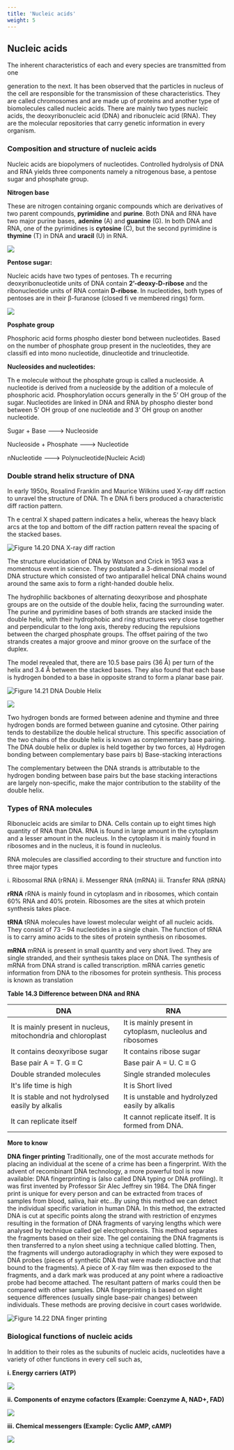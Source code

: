 ```yaml
---
title: 'Nucleic acids'
weight: 5
---
```

## Nucleic acids
 The inherent characteristics of each and every species are transmitted from one

generation to the next. It has been observed that the particles in nucleus of the cell are responsible for the transmission of these characteristics. They are called chromosomes and are made up of proteins and another type of biomolecules called nucleic acids. There are mainly two types nucleic acids, the deoxyribonucleic acid (DNA) and ribonucleic acid (RNA). They are the molecular repositories that carry genetic information in every organism.

### Composition and structure of nucleic acids


Nucleic acids are biopolymers of nucleotides. Controlled hydrolysis of DNA and RNA yields three components namely a nitrogenous base, a pentose sugar and phosphate group.

**Nitrogen base**

These are nitrogen containing organic compounds which are derivatives of two parent compounds, **pyrimidine** and **purine**. Both DNA and RNA have two major purine bases, **adenine** (A) and **guanine** (G). In both DNA and RNA, one of the pyrimidines is **cytosine** (C), but the second pyrimidine is **thymine** (T) in DNA and **uracil** (U) in RNA.

![](formula.png)
  
**Pentose sugar:**

Nucleic acids have two types of pentoses. Th e recurring deoxyribonucleotide units of DNA contain **2’-deoxy-D-ribose** and the ribonucleotide units of RNA contain **D-ribose**. In nucleotides, both types of pentoses are in their β-furanose (closed fi ve membered rings) form.

![](pentose.png)

**Posphate group**

Phosphoric acid forms phospho diester bond between nucleotides. Based on the number of phosphate group present in the nucleotides, they are classifi ed into mono nucleotide, dinucleotide and trinucleotide.

**Nucleosides and nucleotides:**

Th e molecule without the phosphate group is called a nucleoside. A nucleotide is derived from a nucleoside by the addition of a molecule of phosphoric acid. Phosphorylation occurs generally in the 5’ OH group of the sugar. Nucleotides are linked in DNA and RNA by phospho diester bond between 5’ OH group of one nucleotide and 3’ OH group on another nucleotide.

Sugar + Base ---> Nucleoside

Nucleoside + Phosphate ---> Nucleotide

nNucleotide ---> Polynucleotide(Nucleic Acid) 

### Double strand helix structure of DNA


In early 1950s, Rosalind Franklin and Maurice Wilkins used X-ray diff raction to unravel the structure of DNA. Th e DNA fi bers produced a characteristic diff raction pattern.

Th e central X shaped pattern indicates a helix, whereas the heavy black arcs at the top and bottom of the diff raction pattern reveal the spacing of the stacked bases.

![Figure 14.20 DNA X-ray diff raction](dna-x-ray-diffraction.png)

The structure elucidation of DNA by Watson and Crick in 1953 was a momentous event in science. They postulated a 3-dimensional model of DNA structure which consisted of two antiparallel helical DNA chains wound around the same axis to form a right-handed double helix.

The hydrophilic backbones of alternating deoxyribose and phosphate groups are on the outside of the double helix, facing the surrounding water. The purine and pyrimidine bases of both strands are stacked inside the double helix, with their hydrophobic and ring structures very close together and perpendicular to the long axis, thereby reducing the repulsions between the charged phosphate groups. The offset pairing of the two strands creates a major groove and minor groove on the surface of the duplex.

The model revealed that, there are 10.5 base pairs (36 Å) per turn of the helix and 3.4 Å between the stacked bases. They also found that each base is hydrogen bonded to a base in opposite strand to form a planar base pair.

![Figure 14.21 DNA Double Helix](dna-double-helix.png)

![](formula1.png)

Two hydrogen bonds are formed between adenine and thymine and three hydrogen bonds are formed between guanine and cytosine. Other pairing tends to destabilize the double helical structure. This specific association of the two chains of the double helix is known as complementary base pairing. The DNA double helix or duplex is held together by two forces, 
a) Hydrogen bonding between complementary base pairs 
b) Base-stacking interactions

The complementary between the DNA strands is attributable to the hydrogen bonding between base pairs but the base stacking interactions are largely non-specific, make the major contribution to the stability of the double helix. 

### Types of RNA molecules

Ribonucleic acids are similar to DNA. Cells contain up to eight times high quantity of RNA than DNA. RNA is found in large amount in the cytoplasm and a lesser amount in the nucleus. In the cytoplasm it is mainly found in ribosomes and in the nucleus, it is found in nucleolus.

RNA molecules are classified according to their structure and function into three major types

i. Ribosomal RNA (rRNA) ii. Messenger RNA (mRNA) iii. Transfer RNA (tRNA)

**rRNA** 
rRNA is mainly found in cytoplasm and in ribosomes, which contain 60% RNA and 40%
protein. Ribosomes are the sites at which protein synthesis takes place. 

**tRNA**
tRNA molecules have lowest molecular weight of all nucleic acids. They consist of 73 – 94 nucleotides in a single chain. The function of tRNA is to carry amino acids to the sites of protein synthesis on ribosomes. 

**mRNA**
mRNA is present in small quantity and very short lived. They are single stranded, and their synthesis takes place on DNA. The synthesis of mRNA from DNA strand is called transcription. mRNA carries genetic information from DNA to the ribosomes for protein synthesis. This process is known as translation

**Table 14.3 Difference between DNA and RNA**

| DNA |RNA |
|------|------|
| It is mainly present in nucleus, mitochondria and chloroplast |It is mainly present in cytoplasm, nucleolus and ribosomes |
| It contains deoxyribose sugar |It contains ribose sugar |
| Base pair A = T. G ≡ C |Base pair A = U. C ≡ G |
| Double stranded molecules |Single stranded molecules |
| It's life time is high |It is Short lived |
| It is stable and not hydrolysed easily by alkalis |It is unstable and hydrolyzed easily by alkalis |
| It can replicate itself |It cannot replicate itself. It is formed from DNA. |
  
**More to know**

**DNA finger printing** 
Traditionally, one of the most accurate methods for placing an individual at
the scene of a crime has been a fingerprint. With the advent of recombinant DNA technology, a more powerful tool is now available: DNA fingerprinting is (also called DNA typing or DNA profiling). It was first invented by Professor Sir Alec Jeffrey sin 1984. The DNA finger print is unique for every person and can be extracted from traces of samples from blood, saliva, hair etc…By using this method we can detect the individual specific variation in human DNA.
In this method, the extracted DNA is cut at specific points along the strand with restriction of enzymes resulting in the formation of DNA fragments of varying lengths which were analysed by technique called gel electrophoresis. This method separates the fragments based on their size. The gel containing the DNA fragments is then transferred to a nylon sheet using a technique called blotting. Then, the fragments will undergo autoradiography in which they were exposed to DNA probes (pieces of synthetic DNA that were made radioactive and that bound to the fragments). A piece of X-ray film was then exposed to the fragments, and a dark mark was produced at any point where a radioactive probe had become attached. The resultant pattern of marks could then be compared with other samples. DNA fingerprinting is based on slight sequence differences (usually single base-pair changes) between individuals. These methods are proving decisive in court cases worldwide.

![Figure 14.22 DNA finger printing](dna-finger-printing.png)

### Biological functions of nucleic acids

In addition to their roles as the subunits of nucleic acids, nucleotides have a variety of other functions in every cell such as,

**i. Energy carriers (ATP)**

![](energy-carriers.png)

**ii. Components of enzyme cofactors (Example: Coenzyme A, NAD+, FAD)**

![](components-off-enzyme-cofactors.png)

**iii. Chemical messengers (Example: Cyclic AMP, cAMP)**

![](chemical-messengers.png)

